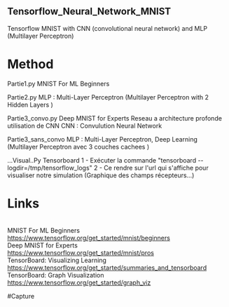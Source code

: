 ## Tensorflow_Neural_Network_MNIST
Tensorflow MNIST with CNN (convolutional neural network) and MLP (Multilayer Perceptron)

# Method
Partie1.py
MNIST For ML Beginners

Partie2.py
MLP : Multi-Layer Perceptron 
(Multilayer Perceptron with 2 Hidden Layers )

Partie3_convo.py
Deep MNIST for Experts
Reseau a architecture profonde utilisation de CNN
CNN : Convulution Neural Network

Partie3_sans_convo
MLP : Multi-Layer Perceptron, Deep Learning
(Multilayer Perceptron avec 3 couches cachees )

...Visual..Py
Tensorboard
1 - Exécuter la commande "tensorboard --logdir=/tmp/tensorflow_logs"
2 - Ce rendre sur l'url qui s'affiche pour visualiser notre simulation (Graphique des champs récepteurs...)

# Links
<br/>MNIST For ML Beginners
<br/>https://www.tensorflow.org/get_started/mnist/beginners
<br/>Deep MNIST for Experts
<br/>https://www.tensorflow.org/get_started/mnist/pros
<br/>TensorBoard: Visualizing Learning
<br/>https://www.tensorflow.org/get_started/summaries_and_tensorboard
<br/>TensorBoard: Graph Visualization
<br/>https://www.tensorflow.org/get_started/graph_viz

#Capture